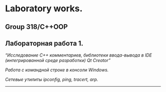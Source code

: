 # Laboratory works.

## Group 318/C++OOP

## Лабораторная работа 1.

_“Исследование С++ комментариев, библиотеки ввода-вывода в IDE (интегрированной среде разработки) Qt Creator”_

_Работа с командной строке в консоли Windows._

_Сетевые утилиты ipconfig, ping, tracert, arp._

-----------------------------------------------------------------------------------------------------------------
